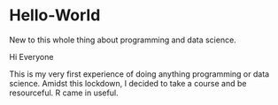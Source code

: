 # Hello-World
New to this whole thing about programming and data science.

Hi Everyone

This is my very first experience of doing anything programming or data science. 
Amidst this lockdown, I decided to take a course and be resourceful. R came in useful.
